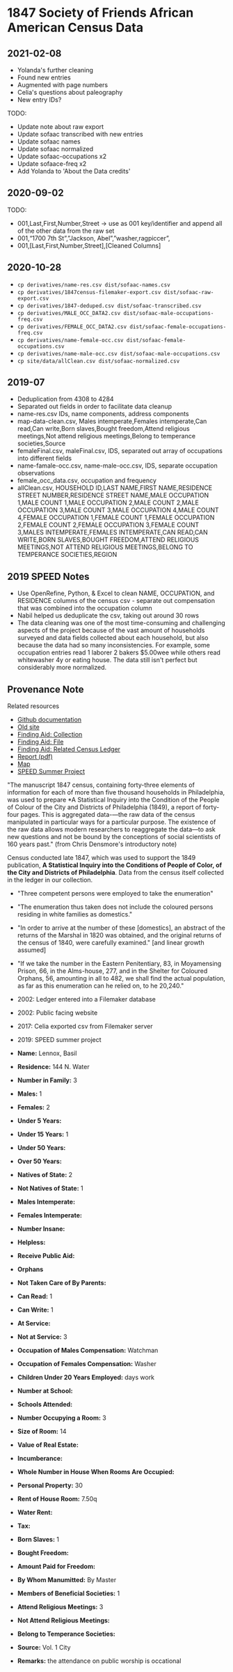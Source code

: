 # 1847 Society of Friends African American Census Data

## 2021-02-08

- Yolanda's further cleaning
- Found new entries
- Augmented with page numbers
- Celia's questions about paleography
- New entry IDs?

TODO:
- Update note about raw export
- Update sofaac transcribed with new entries
- Update sofaac names
- Update sofaac normalized
- Update sofaac-occupations x2
- Update sofaace-freq x2
- Add Yolanda to 'About the Data credits'

## 2020-09-02

TODO:

- 001,Last,First,Number,Street → use as 001 key/identifier and append all of the other data from the raw set
- 001,“1700 7th St”,”Jackson, Abel”,”washer,ragpiccer”,
- 001,[Last,First,Number,Street],[Cleaned Columns]

## 2020-10-28

- `cp derivatives/name-res.csv dist/sofaac-names.csv`
-  `cp derivatives/1847census-filemaker-export.csv dist/sofaac-raw-export.csv`
-  `cp derivatives/1847-deduped.csv dist/sofaac-transcribed.csv` 
-  `cp derivatives/MALE_OCC_DATA2.csv dist/sofaac-male-occupations-freq.csv`
-  `cp derivatives/FEMALE_OCC_DATA2.csv dist/sofaac-female-occupations-freq.csv`
-  `cp derivatives/name-female-occ.csv dist/sofaac-female-occupations.csv`
-  `cp derivatives/name-male-occ.csv dist/sofaac-male-occupations.csv`
-  `cp site/data/allClean.csv dist/sofaac-normalized.csv` 

## 2019-07

- Deduplication from 4308 to 4284
- Separated out fields in order to facilitate data cleanup
- name-res.csv IDs, name components, address components
- map-data-clean.csv, Males intemperate,Females intemperate,Can read,Can write,Born slaves,Bought freedom,Attend religious meetings,Not attend religious meetings,Belong to temperance societies,Source
- femaleFinal.csv, maleFinal.csv, IDS, separated out array of occupations into different fields
- name-famale-occ.csv, name-male-occ.csv, IDS,  separate occupation observations
- female_occ_data.csv, occupation and frequency
- allClean.csv, HOUSEHOLD ID,LAST NAME,FIRST NAME,RESIDENCE STREET NUMBER,RESIDENCE STREET NAME,MALE OCCUPATION 1,MALE COUNT 1,MALE OCCUPATION 2,MALE COUNT 2,MALE OCCUPATION 3,MALE COUNT 3,MALE OCCUPATION 4,MALE COUNT 4,FEMALE OCCUPATION 1,FEMALE COUNT 1,FEMALE OCCUPATION 2,FEMALE COUNT 2,FEMALE OCCUPATION 3,FEMALE COUNT 3,MALES INTEMPERATE,FEMALES INTEMPERATE,CAN READ,CAN WRITE,BORN SLAVES,BOUGHT FREEDOM,ATTEND RELIGIOUS MEETINGS,NOT ATTEND RELIGIOUS MEETINGS,BELONG TO TEMPERANCE SOCIETIES,REGION

## 2019 SPEED Notes
    
- Use OpenRefine, Python, & Excel to clean NAME, OCCUPATION, and RESIDENCE columns of the census csv - separate out compensation that was combined into the occupation column
- Nabil helped us deduplicate the csv, taking out around 30 rows
- The data cleaning was one of the most time-consuming and challenging aspects of the project because of the vast amount of households surveyed and data fields collected about each household, but also because the data had so many inconsistencies. For example, some occupation entries read 1 laborer 2 bakers $5.00wee while others read whitewasher 4y or eating house. The data still isn't perfect but considerably more normalized.

## Provenance Note

Related resources 

-   [Github documentation](https://github.com/swat-ds/datasets/tree/master/1847census)
-   [Old site](http://www.swarthmore.edu/Library/friends/paac1847/main.html)
-   [Finding Aid: Collection](http://archives.tricolib.brynmawr.edu/repositories/9/resources/5742)
-   [Finding Aid: File](http://archives.tricolib.brynmawr.edu/repositories/9/archival_objects/345747)
-   [Finding Aid: Related Census Ledger](http://archives.tricolib.brynmawr.edu/repositories/9/archival_objects/345748)
-   [Report (pdf)](www.swarthmore.edu/Library/friends/paac1847/censusreport.pdf)
-   [Map](www.swarthmore.edu/Library/friends/paac1847/mapofphiladelphiaexpanded.html)
-   [SPEED Summer Project](https://github.swarthmore.edu/SPEED/special-collections-visualizations)

"The manuscript 1847 census, containing forty-three elements of information for each of more than five thousand households in Philadelphia, was used to prepare *A Statistical Inquiry into the Condition of the People of Colour of the City and Districts of Philadelphia (1849), a report of forty-four pages. This is aggregated data-—the raw data of the census manipulated in particular ways for a particular purpose. The existence of the raw data allows modern researchers to reaggregate the data—to ask new questions and not be bound by the conceptions of social scientists of 160 years past." (from Chris Densmore's introductory note)

Census conducted late 1847, which was used to support the 1849  publication, **A Statistical Inquiry into the Conditions of People of Color, of the City and Districts of Philadelphia**. Data from the census itself collected in the ledger in our collection.

-   "Three competent persons were employed to take the enumeration"
-   "The enumeration thus taken does not include the coloured persons residing in white families as domestics."
-   "In order to arrive at the number of these [domestics], an abstract of the returns of the Marshal in 1820 was obtained, and the original returns of the census of 1840, were carefully examined." [and linear growth assumed]
-   "If we take the number in the Eastern Penitentiary, 83, in Moyamensing Prison, 66, in the Alms-house, 277, and in the Shelter for Coloured Orphans, 56, amounting in all to 482, we shall find the actual population, as far as this enumeration can he relied on, to he 20,240."

-   2002: Ledger entered into a Filemaker database
-   2002: Public facing website
-   2017: Celia exported csv from Filemaker server
-   2019: SPEED summer project

-   **Name:** Lennox, Basil
-   **Residence:** 144 N. Water
-   **Number in Family:** 3
-   **Males:** 1
-   **Females:** 2
-   **Under 5 Years:** 
-   **Under 15 Years:** 1
-   **Under 50 Years:** 
-   **Over 50 Years:** 
-   **Natives of State:** 2
-   **Not Natives of State:** 1
-   **Males Intemperate:** 
-   **Females Intemperate:** 
-   **Number Insane:** 
-   **Helpless:** 
-   **Receive Public Aid:** 
-   **Orphans** 
-   **Not Taken Care of By Parents:** 
-   **Can Read:** 1
-   **Can Write:** 1
-   **At Service:** 
-   **Not at Service:** 3
-   **Occupation of Males Compensation:** Watchman
-   **Occupation of Females Compensation:** Washer
-   **Children Under 20 Years Employed:** days work
-   **Number at School:** 
-   **Schools Attended:** 
-   **Number Occupying a Room:** 3
-   **Size of Room:** 14
-   **Value of Real Estate:** 
-   **Incumberance:** 
-   **Whole Number in House When Rooms Are Occupied:** 
-   **Personal Property:** 30
-   **Rent of House Room:** 7.50q
-   **Water Rent:** 
-   **Tax:** 
-   **Born Slaves:** 1
-   **Bought Freedom:** 
-   **Amount Paid for Freedom:** 
-   **By Whom Manumitted:** By Master
-   **Members of Beneficial Societies:** 1
-   **Attend Religious Meetings:** 3
-   **Not Attend Religious Meetings:**
-   **Belong to Temperance Societies:** 
-   **Source:** Vol. 1 City
-   **Remarks:** the attendance on public worship is occational

